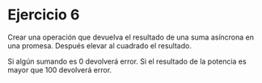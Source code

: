 # Ejercicio 6

Crear una operación que devuelva el resultado de una suma asíncrona en una promesa. Después elevar al cuadrado el resultado.

Si algún sumando es 0 devolverá error.
Si el resultado de la potencia es mayor que 100 devolverá error.